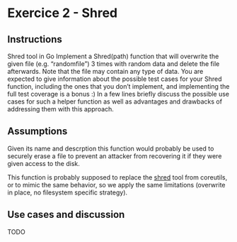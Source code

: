 # Exercice 2 - Shred

## Instructions

Shred tool in Go
Implement a Shred(path) function that will overwrite the given file (e.g. “randomfile”) 3 times with
random data and delete the file afterwards. Note that the file may contain any type of data.
You are expected to give information about the possible test cases for your Shred function, including the ones that you don’t implement, and implementing the full test coverage is a bonus :)
In a few lines briefly discuss the possible use cases for such a helper function as well as advantages and drawbacks of addressing them with this approach.

## Assumptions

Given its name and descrption this function would probably be used to securely erase a file to prevent an attacker from recovering it if they were given access to the disk.

This function is probably supposed to replace the [shred](https://linux.die.net/man/1/shred) tool from coreutils, or to mimic the same behavior, so we apply the same limitations (overwrite in place, no filesystem specific strategy).

## Use cases and discussion

TODO